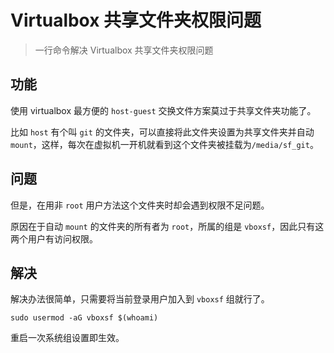 # Virtualbox 共享文件夹权限问题


> 一行命令解决 Virtualbox 共享文件夹权限问题

<!--more-->

## 功能

使用 virtualbox 最方便的 `host-guest` 交换文件方案莫过于共享文件夹功能了。

比如 `host` 有个叫 `git` 的文件夹，可以直接将此文件夹设置为共享文件夹并自动 `mount`，这样，每次在虚拟机一开机就看到这个文件夹被挂载为`/media/sf_git`。

## 问题

但是，在用非 `root` 用户方法这个文件夹时却会遇到权限不足问题。

原因在于自动 `mount` 的文件夹的所有者为 `root`，所属的组是 `vboxsf`，因此只有这两个用户有访问权限。

## 解决

解决办法很简单，只需要将当前登录用户加入到 `vboxsf` 组就行了。

```shell
sudo usermod -aG vboxsf $(whoami)
```

重启一次系统组设置即生效。

